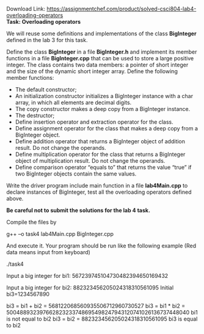 Download Link: https://assignmentchef.com/product/solved-csci804-lab4-overloading-operators
<br>
<strong>Task: Overloading operators  </strong>

We will reuse some definitions and implementations of the class <strong>BigInteger</strong> defined in the lab 3 for this task.

Define the class <strong>BigInteger</strong> in a file <strong>BigInteger.h</strong> and implement its member functions in a file <strong>BigInteger.cpp</strong> that can be used to store a large positive integer. The class contains two data members: a pointer of short integer and the size of the dynamic short integer array. Define the following member functions:

<ul>

 <li>The default constructor;</li>

 <li>An initialization constructor initializes a BigInteger instance with a char array, in which all elements are decimal digits.</li>

 <li>The copy constructor makes a deep copy from a BigInteger instance.</li>

 <li>The destructor;</li>

 <li>Define insertion operator and extraction operator for the class.</li>

 <li>Define assignment operator for the class that makes a deep copy from a BigInteger object.</li>

 <li>Define addition operator that returns a BigInteger object of addition result. Do not change the operands.</li>

 <li>Define multiplication operator for the class that returns a BigInteger object of multiplication result. Do not change the operands.</li>

 <li>Define comparison operator “equals to” that returns the value “true” if two BigInteger objects contain the same values.</li>

</ul>




Write the driver program include main function in a file <strong>lab4Main.cpp</strong> to declare instances of BigInteger, test all the overloading operators defined above.

<strong>Be careful not to submit the solutions for the lab 4 task.  </strong>




Compile the files by

g++ –o task4 lab4Main.cpp BigInteger.cpp




And execute it. Your program should be run like the following example (Red data means input from keyboard)




./task4

Input a big integer for bi1: 567239745104730482394650169432

Input a big integer for bi2: 882323456205024318310561095 Initial bi3=1234567890

bi3 = bi1 + bi2 = 568122068560935506712960730527 bi3 = bi1 * bi2 = 500488932397662823233748695498247943120741026136737448040 bi1 is not equal to bi2 bi3 = bi2 = 882323456205024318310561095 bi3 is equal to bi2